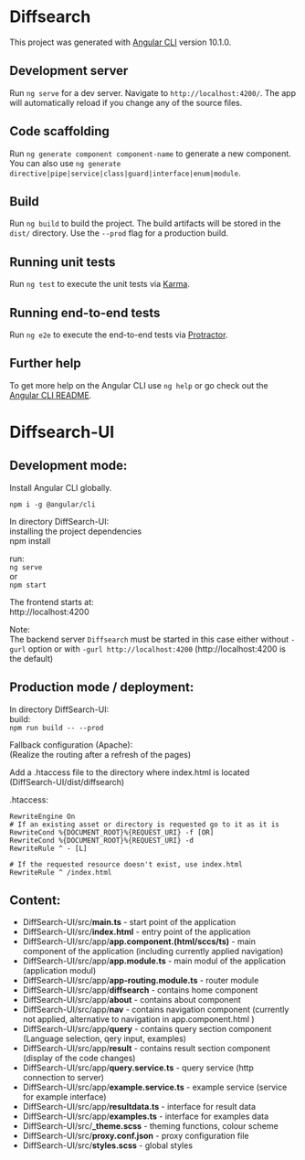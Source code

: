 # Diffsearch

This project was generated with [Angular CLI](https://github.com/angular/angular-cli) version 10.1.0.

## Development server

Run `ng serve` for a dev server. Navigate to `http://localhost:4200/`. The app will automatically reload if you change any of the source files.

## Code scaffolding

Run `ng generate component component-name` to generate a new component. You can also use `ng generate directive|pipe|service|class|guard|interface|enum|module`.

## Build

Run `ng build` to build the project. The build artifacts will be stored in the `dist/` directory. Use the `--prod` flag for a production build.

## Running unit tests

Run `ng test` to execute the unit tests via [Karma](https://karma-runner.github.io).

## Running end-to-end tests

Run `ng e2e` to execute the end-to-end tests via [Protractor](http://www.protractortest.org/).

## Further help

To get more help on the Angular CLI use `ng help` or go check out the [Angular CLI README](https://github.com/angular/angular-cli/blob/master/README.md).

# Diffsearch-UI

## Development mode:
Install Angular CLI globally.

`npm i -g @angular/cli`

In directory DiffSearch-UI:  
installing the project dependencies  
npm install  

run:  
`ng serve`  
or  
`npm start`  

The frontend starts at:  
http://localhost:4200

Note:  
The backend server `Diffsearch` must be started in this case either without `-gurl` option or with `-gurl http://localhost:4200`
(http://localhost:4200 is the default)  

## Production mode / deployment:

In directory DiffSearch-UI:  
build:  
`npm run build -- --prod`  

Fallback configuration (Apache):  
(Realize the routing after a refresh of the pages)  

Add a .htaccess file to the directory where index.html is located  
(DiffSearch-UI/dist/diffsearch)

.htaccess:  

`RewriteEngine On`  
`# If an existing asset or directory is requested go to it as it is`  
`RewriteCond %{DOCUMENT_ROOT}%{REQUEST_URI} -f [OR]`  
`RewriteCond %{DOCUMENT_ROOT}%{REQUEST_URI} -d`  
`RewriteRule ^ - [L]`  

`# If the requested resource doesn't exist, use index.html`  
`RewriteRule ^ /index.html`  



## Content:
 
- DiffSearch-UI/src/**main.ts** - start point of the application
- DiffSearch-UI/src/**index.html** - entry point of the application
- DiffSearch-UI/src/app/**app.component.(html/sccs/ts)** - main component of the application (including currently applied navigation)
- DiffSearch-UI/src/app/**app.module.ts** - main modul of the application (application modul)
- DiffSearch-UI/src/app/**app-routing.module.ts** - router module
- DiffSearch-UI/src/app/**diffsearch** - contains home component
- DiffSearch-UI/src/app/**about** - contains about component
- DiffSearch-UI/src/app/**nav** - contains navigation component (currently not applied, alternative to navigation in app.component.html )
- DiffSearch-UI/src/app/**query** - contains query section component (Language selection, qery input, examples)
- DiffSearch-UI/src/app/**result** - contains result section component (display of the code changes)
- DiffSearch-UI/src/app/**query.service.ts** - query service (http connection to server)
- DiffSearch-UI/src/app/**example.service.ts** - example service (service for example interface)
- DiffSearch-UI/src/app/**resultdata.ts** - interface for result data
- DiffSearch-UI/src/app/**examples.ts** - interface for examples data
- DiffSearch-UI/src/**\_theme.scss** - theming functions, colour scheme
- DiffSearch-UI/src/**proxy.conf.json** - proxy configuration file
- DiffSearch-UI/src/**styles.scss** - global styles
